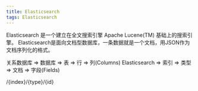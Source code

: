 ```yaml
---
title: Elasticsearch
tags: Elasticsearch
---
```


Elasticsearch 是一个建立在全文搜索引擎 Apache Lucene(TM) 基础上的搜索引擎。
Elasticsearch是面向文档型数据库，一条数据就是一个文档，用JSON作为文档序列化的格式。

关系数据库 ⇒ 数据库 ⇒ 表 ⇒ 行 ⇒ 列(Columns)
Elasticsearch ⇒ 索引 ⇒ 类型 ⇒ 文档 ⇒ 字段(Fields)

/{index}/{type}/{id}